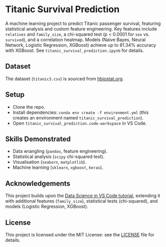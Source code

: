 # Titanic Survival Prediction
A machine learning project to predict Titanic passenger survival, featuring statistical analysis and custom feature engineering. Key features include `relatives` and `family_size`, a chi-squared test (p < 0.0001 for `sex` vs. `survived`), and a correlation heatmap. Models (Naive Bayes, Neural Network, Logistic Regression, XGBoost) achieve up to 81.34% accuracy with XGBoost. See `titanic_survival_prediction.ipynb` for details.

## Dataset
The dataset (`titanic3.csv`) is sourced from [hbiostat.org](https://hbiostat.org/data/repo/titanic3.csv).

## Setup
- Clone the repo.
- Install dependencies: `conda env create -f environment.yml` (this creates an environment named `titanic_survival_prediction`).
- Open `titanic_survival_prediction.code-workspace` in VS Code.

## Skills Demonstrated
- Data wrangling (`pandas`, feature engineering).
- Statistical analysis (`scipy` chi-squared test).
- Visualisation (`seaborn`, `matplotlib`).
- Machine learning (`sklearn`, `xgboost`, `keras`).
  
## Acknowledgements
This project builds upon the [Data Science in VS Code tutorial](https://code.visualstudio.com/docs/datascience/data-science-tutorial), extending it with additional features (`family_size`), statistical tests (chi-squared), and models (Logistic Regression, XGBoost).

## License
This project is licensed under the MIT License: see the [LICENSE](LICENSE) file for details.